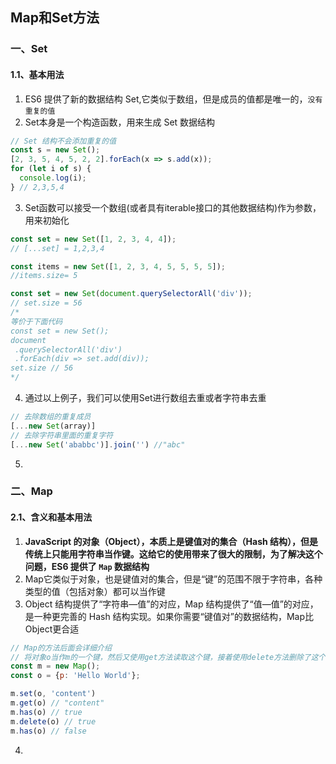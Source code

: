 ## Map和Set方法
### 一、Set
#### 1.1、基本用法
1. ES6 提供了新的数据结构 Set,它类似于数组，但是成员的值都是唯一的，`没有重复的值`
2. Set本身是一个构造函数，用来生成 Set 数据结构
```javascript
// Set 结构不会添加重复的值
const s = new Set();
[2, 3, 5, 4, 5, 2, 2].forEach(x => s.add(x));
for (let i of s) {
  console.log(i);
} // 2,3,5,4
```
3. Set函数可以接受一个数组(或者具有iterable接口的其他数据结构)作为参数，用来初始化
```javascript
const set = new Set([1, 2, 3, 4, 4]);
// [...set] = 1,2,3,4

const items = new Set([1, 2, 3, 4, 5, 5, 5, 5]);
//items.size= 5

const set = new Set(document.querySelectorAll('div'));
// set.size = 56
/*
等价于下面代码
const set = new Set();
document
 .querySelectorAll('div')
 .forEach(div => set.add(div));
set.size // 56
*/
```
4. 通过以上例子，我们可以使用Set进行数组去重或者字符串去重
```javascript
// 去除数组的重复成员
[...new Set(array)]
// 去除字符串里面的重复字符
[...new Set('ababbc')].join('') //"abc"
```
5. 
### 二、Map
#### 2.1、含义和基本用法
1. **JavaScript 的对象（Object），本质上是键值对的集合（Hash 结构），但是传统上只能用字符串当作键。这给它的使用带来了很大的限制，为了解决这个问题，ES6 提供了 `Map` 数据结构**
2. Map它类似于对象，也是键值对的集合，但是“键”的范围不限于字符串，各种类型的值（包括对象）都可以当作键
3. Object 结构提供了“字符串—值”的对应，Map 结构提供了“值—值”的对应，是一种更完善的 Hash 结构实现。如果你需要“键值对”的数据结构，Map比Object更合适
```javascript
// Map的方法后面会详细介绍
// 将对象o当作m的一个键，然后又使用get方法读取这个键，接着使用delete方法删除了这个键
const m = new Map();
const o = {p: 'Hello World'};

m.set(o, 'content')
m.get(o) // "content"
m.has(o) // true
m.delete(o) // true
m.has(o) // false
```
4. 

